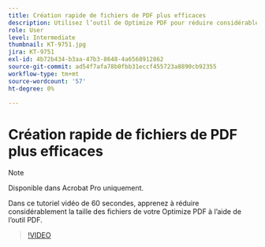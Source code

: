 ```yaml
---
title: Création rapide de fichiers de PDF plus efficaces
description: Utilisez l’outil de Optimize PDF pour réduire considérablement la taille de vos fichiers de PDF
role: User
level: Intermediate
thumbnail: KT-9751.jpg
jira: KT-9751
exl-id: 4b72b434-b3aa-47b3-8648-4a6568912862
source-git-commit: ad54f7afa78b0fbb31eccf455723a8890cb92355
workflow-type: tm+mt
source-wordcount: '57'
ht-degree: 0%

---
```


# Création rapide de fichiers de PDF plus efficaces

>[!NOTE]
>
>Disponible dans Acrobat Pro uniquement.

Dans ce tutoriel vidéo de 60 secondes, apprenez à réduire considérablement la taille des fichiers de votre Optimize PDF à l’aide de l’outil PDF.

>[!VIDEO](https://video.tv.adobe.com/v/340077?quality=12&learn=on&hidetitle=true)

